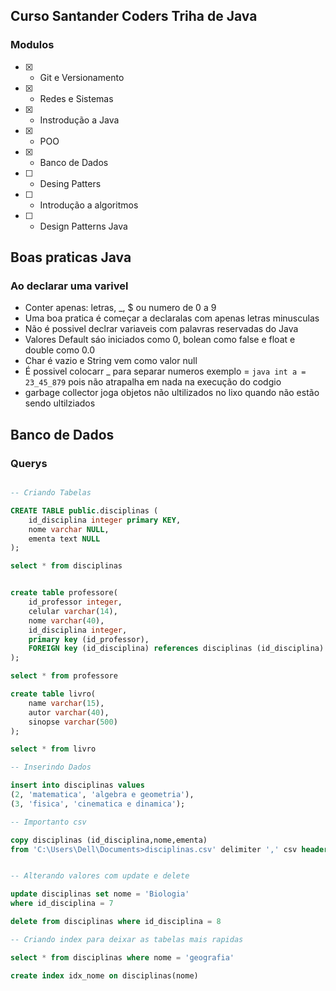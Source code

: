 ## Curso Santander Coders Triha de Java

### Modulos

- [x] - Git e Versionamento
- [x] - Redes e Sistemas
- [x] - Instrodução a Java
- [x] - POO
- [x] - Banco de Dados
- [ ] - Desing Patters
- [ ] - Introdução a algoritmos
- [ ] - Design Patterns Java

## Boas praticas Java

### Ao declarar uma varivel
 - Conter apenas: letras, _, $ ou numero de 0 a 9
 - Uma boa pratica é começar a declaralas com apenas letras minusculas
 - Não é possivel declrar variaveis com palavras reservadas do Java
 - Valores Default sáo iniciados como 0, bolean como false e float e double como 0.0
 - Char é vazio e String vem como valor null
 - É possivel colocarr _ para separar numeros exemplo = ```java int a = 23_45_879``` pois não atrapalha em nada na execução do codgio
 - garbage collector joga objetos não ultilizados no lixo quando não estão sendo ultilziados

## Banco de Dados

### Querys

```sql

-- Criando Tabelas

CREATE TABLE public.disciplinas (
	id_disciplina integer primary KEY,
	nome varchar NULL,
	ementa text NULL
);

select * from disciplinas


create table professore(
	id_professor integer,
	celular varchar(14),
	nome varchar(40),
	id_disciplina integer,
	primary key (id_professor),
	FOREIGN key (id_disciplina) references disciplinas (id_disciplina)
);

select * from professore

create table livro(
	name varchar(15),
	autor varchar(40),
	sinopse varchar(500)
);

select * from livro

-- Inserindo Dados

insert into disciplinas values
(2, 'matematica', 'algebra e geometria'),
(3, 'fisica', 'cinematica e dinamica');

-- Importanto csv

copy disciplinas (id_disciplina,nome,ementa) 
from 'C:\Users\Dell\Documents>disciplinas.csv' delimiter ',' csv header


-- Alterando valores com update e delete

update disciplinas set nome = 'Biologia'
where id_disciplina = 7

delete from disciplinas where id_disciplina = 8

-- Criando index para deixar as tabelas mais rapidas

select * from disciplinas where nome = 'geografia'

create index idx_nome on disciplinas(nome)

```




